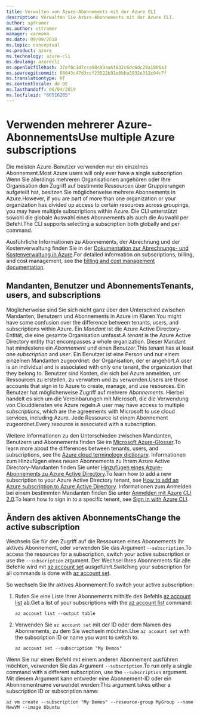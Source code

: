 ```yaml
---
title: Verwalten von Azure-Abonnements mit der Azure CLI
description: Verwalten Sie Azure-Abonnements mit der Azure CLI.
author: sptramer
ms.author: sttramer
manager: carmonm
ms.date: 09/09/2018
ms.topic: conceptual
ms.product: azure
ms.technology: azure-cli
ms.devlang: azurecli
ms.openlocfilehash: 37ef0c1d7cca90c99aa6f832c6dc6dc29a1806a3
ms.sourcegitcommit: 08043c47d3ccf23522b91e6bba3932e312c04c7f
ms.translationtype: HT
ms.contentlocale: de-DE
ms.lasthandoff: 06/04/2019
ms.locfileid: "66516205"
---
```

# <a name="use-multiple-azure-subscriptions"></a><span data-ttu-id="045e2-103">Verwenden mehrerer Azure-Abonnements</span><span class="sxs-lookup"><span data-stu-id="045e2-103">Use multiple Azure subscriptions</span></span>

<span data-ttu-id="045e2-104">Die meisten Azure-Benutzer verwenden nur ein einzelnes Abonnement.</span><span class="sxs-lookup"><span data-stu-id="045e2-104">Most Azure users will only ever have a single subscription.</span></span> <span data-ttu-id="045e2-105">Wenn Sie allerdings mehreren Organisationen angehören oder Ihre Organisation den Zugriff auf bestimmte Ressourcen über Gruppierungen aufgeteilt hat, besitzen Sie möglicherweise mehrere Abonnements in Azure.</span><span class="sxs-lookup"><span data-stu-id="045e2-105">However, if you are part of more than one organization or your organization has divided up access to certain resources across groupings, you may have multiple subscriptions within Azure.</span></span> <span data-ttu-id="045e2-106">Die CLI unterstützt sowohl die globale Auswahl eines Abonnements als auch die Auswahl per Befehl.</span><span class="sxs-lookup"><span data-stu-id="045e2-106">The CLI supports selecting a subscription both globally and per command.</span></span>

<span data-ttu-id="045e2-107">Ausführliche Informationen zu Abonnements, der Abrechnung und der Kostenverwaltung finden Sie in der [Dokumentation zur Abrechnungs- und Kostenverwaltung in Azure](/azure/billing/).</span><span class="sxs-lookup"><span data-stu-id="045e2-107">For detailed information on subscriptions, billing, and cost management, see the [billing and cost management documentation](/azure/billing/).</span></span>

## <a name="tenants-users-and-subscriptions"></a><span data-ttu-id="045e2-108">Mandanten, Benutzer und Abonnements</span><span class="sxs-lookup"><span data-stu-id="045e2-108">Tenants, users, and subscriptions</span></span>

<span data-ttu-id="045e2-109">Möglicherweise sind Sie sich nicht ganz über den Unterschied zwischen Mandanten, Benutzern und Abonnements in Azure im Klaren.</span><span class="sxs-lookup"><span data-stu-id="045e2-109">You might have some confusion over the difference between tenants, users, and subscriptions within Azure.</span></span> <span data-ttu-id="045e2-110">Ein _Mandant_ ist die Azure Active Directory-Entität, die eine gesamte Organisation umfasst.</span><span class="sxs-lookup"><span data-stu-id="045e2-110">A _tenant_ is the Azure Active Directory entity that encompasses a whole organization.</span></span> <span data-ttu-id="045e2-111">Dieser Mandant hat mindestens ein _Abonnement_ und einen _Benutzer_.</span><span class="sxs-lookup"><span data-stu-id="045e2-111">This tenant has at least one _subscription_ and _user_.</span></span> <span data-ttu-id="045e2-112">Ein Benutzer ist eine Person und nur einem einzelnen Mandanten zugeordnet: der Organisation, der er angehört.</span><span class="sxs-lookup"><span data-stu-id="045e2-112">A user is an individual and is associated with only one tenant, the organization that they belong to.</span></span> <span data-ttu-id="045e2-113">Benutzer sind Konten, die sich bei Azure anmelden, um Ressourcen zu erstellen, zu verwalten und zu verwenden.</span><span class="sxs-lookup"><span data-stu-id="045e2-113">Users are those accounts that sign in to Azure to create, manage, and use resources.</span></span>
<span data-ttu-id="045e2-114">Ein Benutzer hat möglicherweise Zugriff auf mehrere _Abonnements_. Hierbei handelt es sich um die Vereinbarungen mit Microsoft, die die Verwendung von Clouddiensten wie Azure regeln.</span><span class="sxs-lookup"><span data-stu-id="045e2-114">A user may have access to multiple _subscriptions_, which are the agreements with Microsoft to use cloud services, including Azure.</span></span> <span data-ttu-id="045e2-115">Jede Ressource ist einem Abonnement zugeordnet.</span><span class="sxs-lookup"><span data-stu-id="045e2-115">Every resource is associated with a subscription.</span></span>

<span data-ttu-id="045e2-116">Weitere Informationen zu den Unterschieden zwischen Mandanten, Benutzern und Abonnements finden Sie im [Microsoft Azure-Glossar](/azure/azure-glossary-cloud-terminology).</span><span class="sxs-lookup"><span data-stu-id="045e2-116">To learn more about the differences between tenants, users, and subscriptions, see the [Azure cloud terminology dictionary](/azure/azure-glossary-cloud-terminology).</span></span>  <span data-ttu-id="045e2-117">Informationen zum Hinzufügen eines neuen Abonnements zu Ihrem Azure Active Directory-Mandanten finden Sie unter [Hinzufügen eines Azure-Abonnements zu Azure Active Directory](/azure/active-directory/active-directory-how-subscriptions-associated-directory).</span><span class="sxs-lookup"><span data-stu-id="045e2-117">To learn how to add a new subscription to your Azure Active Directory tenant, see [How to add an Azure subscription to Azure Active Directory](/azure/active-directory/active-directory-how-subscriptions-associated-directory).</span></span>
<span data-ttu-id="045e2-118">Informationen zum Anmelden bei einem bestimmten Mandanten finden Sie unter [Anmelden mit Azure CLI 2.0](/cli/azure/authenticate-azure-cli).</span><span class="sxs-lookup"><span data-stu-id="045e2-118">To learn how to sign in to a specific tenant, see [Sign in with Azure CLI](/cli/azure/authenticate-azure-cli).</span></span>

## <a name="change-the-active-subscription"></a><span data-ttu-id="045e2-119">Ändern des aktiven Abonnements</span><span class="sxs-lookup"><span data-stu-id="045e2-119">Change the active subscription</span></span>

<span data-ttu-id="045e2-120">Wechseln Sie für den Zugriff auf die Ressourcen eines Abonnements Ihr aktives Abonnement, oder verwenden Sie das Argument `--subscription`.</span><span class="sxs-lookup"><span data-stu-id="045e2-120">To access the resources for a subscription, switch your active subscription or use the `--subscription` argument.</span></span> <span data-ttu-id="045e2-121">Der Wechsel Ihres Abonnements für alle Befehle wird mit [az account set](/cli/azure/account#az-account-set) ausgeführt.</span><span class="sxs-lookup"><span data-stu-id="045e2-121">Switching your subscription for all commands is done with [az account set](/cli/azure/account#az-account-set).</span></span>

<span data-ttu-id="045e2-122">So wechseln Sie Ihr aktives Abonnement:</span><span class="sxs-lookup"><span data-stu-id="045e2-122">To switch your active subscription:</span></span>

1. <span data-ttu-id="045e2-123">Rufen Sie eine Liste Ihrer Abonnements mithilfe des Befehls [az account list](/cli/azure/account#az-account-list) ab.</span><span class="sxs-lookup"><span data-stu-id="045e2-123">Get a list of your subscriptions with the [az account list](/cli/azure/account#az-account-list) command:</span></span>

    ```azurecli-interactive
    az account list --output table
    ```
2. <span data-ttu-id="045e2-124">Verwenden Sie `az account set` mit der ID oder dem Namen des Abonnements, zu dem Sie wechseln möchten.</span><span class="sxs-lookup"><span data-stu-id="045e2-124">Use `az account set` with the subscription ID or name you want to switch to.</span></span>

    ```azurecli-interactive
    az account set --subscription "My Demos"
    ```

<span data-ttu-id="045e2-125">Wenn Sie nur einen Befehl mit einem anderen Abonnement ausführen möchten, verwenden Sie das Argument `--subscription`.</span><span class="sxs-lookup"><span data-stu-id="045e2-125">To run only a single command with a different subscription, use the `--subscription` argument.</span></span> <span data-ttu-id="045e2-126">Mit diesem Argument kann entweder eine Abonnement-ID oder ein Abonnementname verwendet werden:</span><span class="sxs-lookup"><span data-stu-id="045e2-126">This argument takes either a subscription ID or subscription name:</span></span>

```azurecli-interactive
az vm create --subscription "My Demos" --resource-group MyGroup --name NewVM --image Ubuntu
```
